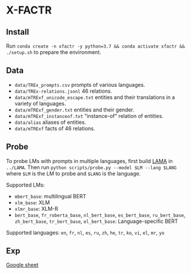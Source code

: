 # X-FACTR

## Install

Run `conda create -n xfactr -y python=3.7 && conda activate xfactr && ./setup.sh` to prepare the environment.

## Data

- `data/TREx_prompts.csv` prompts of various languages.
- `data/TREx-relations.jsonl` 46 relations.
- `data/mTRExf_unicode_escape.txt` entities and their translations in a variety of languages.
- `data/mTRExf_gender.txt` entities and their gender.
- `data/mTRExf_instanceof.txt` "instance-of" relation of entities.
- `data/alias` aliases of entities.
- `data/mTRExf` facts of 46 relations.

## Probe

To probe LMs with prompts in multiple languages, first build [LAMA](https://github.com/facebookresearch/LAMA) in `../LAMA`.
Then run `python scripts/probe.py --model $LM --lang $LANG` where `$LM` is the LM to probe and `$LANG` is the language.

Supported LMs:
- `mbert_base`: multilingual BERT
- `xlm_base`: XLM
- `xlmr_base`: XLM-R
- `bert_base`, `fr_roberta_base`, `nl_bert_base`, `es_bert_base`, `ru_bert_base`, `zh_bert_base`, `tr_bert_base`, `el_bert_base`: Language-specific BERT

Supported languages: `en`, `fr`, `nl`, `es`, `ru`, `zh`, `he`, `tr`, `ko`, `vi`, `el`, `mr`, `yo`

## Exp

[Google sheet](https://docs.google.com/spreadsheets/d/1oZkH4AFTwoK3ZkNNIy98Ha-D7_Jx4_03n2Mo6Z67hFw/edit?usp=sharing)

